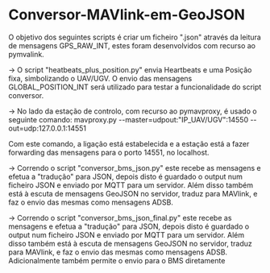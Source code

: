 # Conversor-MAVlink-em-GeoJSON

O objetivo dos seguintes scripts é criar um ficheiro ".json" através da leitura de mensagens GPS_RAW_INT, estes foram desenvolvidos com recurso ao pymvalink. 

-> O script "heatbeats_plus_position.py" envia Heartbeats e uma Posição fixa, simbolizando o UAV/UGV. O envio das mensagens GLOBAL_POSITION_INT será utilizado para testar a funcionalidade do script conversor. 

-> No lado da estação de controlo, com recurso ao pymavproxy, é usado o seguinte comando: mavproxy.py --master=udpout:"IP_UAV/UGV":14550 --out=udp:127.0.0.1:14551

Com este comando, a ligação está estabelecida e a estação está a fazer forwarding das mensagens para o porto 14551, no localhost. 


-> Correndo o script "conversor_bms_json.py" este recebe as mensagens e efetua a "tradução" para JSON, depois disto é guardado o output num ficheiro JSON e enviado por MQTT para um servidor. Além disso também está à escuta de mensagens GeoJSON no servidor, traduz para MAVlink, e faz o envio das mesmas como mensagens ADSB.

-> Correndo o script "conversor_bms_json_final.py" este recebe as mensagens e efetua a "tradução" para JSON, depois disto é guardado o output num ficheiro JSON e enviado por MQTT para um servidor. Além disso também está à escuta de mensagens GeoJSON no servidor, traduz para MAVlink, e faz o envio das mesmas como mensagens ADSB. Adicionalmente também permite o envio para o BMS diretamente
